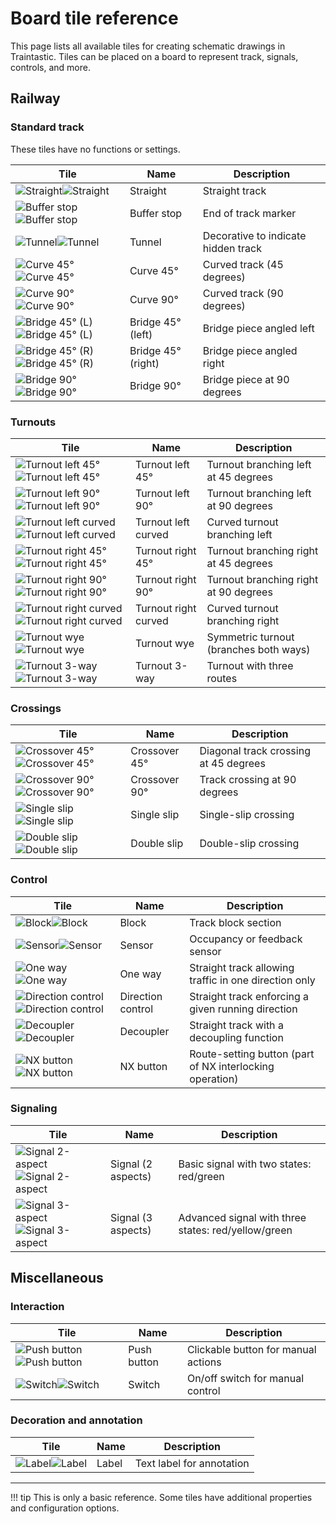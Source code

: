 # Board tile reference

This page lists all available tiles for creating schematic drawings in Traintastic.
Tiles can be placed on a board to represent track, signals, controls, and more.

## Railway

### Standard track

These tiles have no functions or settings.

| Tile                                                                                                                                                                               | Name               | Description                         |
|------------------------------------------------------------------------------------------------------------------------------------------------------------------------------------|--------------------|-------------------------------------|
| ![Straight](../../assets/images/board/tiles/light/rail/straight.png#only-light)![Straight](../../assets/images/board/tiles/dark/rail/straight.png#only-dark)                       | Straight           | Straight track                      |
| ![Buffer stop](../../assets/images/board/tiles/light/rail/bufferstop.png#only-light)![Buffer stop](../../assets/images/board/tiles/dark/rail/bufferstop.png#only-dark)             | Buffer stop        | End of track marker                 |
| ![Tunnel](../../assets/images/board/tiles/light/rail/tunnel.png#only-light)![Tunnel](../../assets/images/board/tiles/dark/rail/tunnel.png#only-dark)                               | Tunnel             | Decorative to indicate hidden track |
| ![Curve 45°](../../assets/images/board/tiles/light/rail/curve45.png#only-light)![Curve 45°](../../assets/images/board/tiles/dark/rail/curve45.png#only-dark)                       | Curve 45°          | Curved track (45 degrees)           |
| ![Curve 90°](../../assets/images/board/tiles/light/rail/curve90.png#only-light)![Curve 90°](../../assets/images/board/tiles/dark/rail/curve90.png#only-dark)                       | Curve 90°          | Curved track (90 degrees)           |
| ![Bridge 45° (L)](../../assets/images/board/tiles/light/rail/bridge45left.png#only-light)![Bridge 45° (L)](../../assets/images/board/tiles/dark/rail/bridge45left.png#only-dark)   | Bridge 45° (left)  | Bridge piece angled left            |
| ![Bridge 45° (R)](../../assets/images/board/tiles/light/rail/bridge45right.png#only-light)![Bridge 45° (R)](../../assets/images/board/tiles/dark/rail/bridge45right.png#only-dark) | Bridge 45° (right) | Bridge piece angled right           |
| ![Bridge 90°](../../assets/images/board/tiles/light/rail/bridge90.png#only-light)![Bridge 90°](../../assets/images/board/tiles/dark/rail/bridge90.png#only-dark)                   | Bridge 90°         | Bridge piece at 90 degrees          |

### Turnouts

| Tile                                                                                                                                                                                                     | Name                 | Description                            |
|----------------------------------------------------------------------------------------------------------------------------------------------------------------------------------------------------------|----------------------|----------------------------------------|
| ![Turnout left 45°](../../assets/images/board/tiles/light/rail/turnoutleft45.png#only-light)![Turnout left 45°](../../assets/images/board/tiles/dark/rail/turnoutleft45.png#only-dark)                   | Turnout left 45°     | Turnout branching left at 45 degrees   |
| ![Turnout left 90°](../../assets/images/board/tiles/light/rail/turnoutleft90.png#only-light)![Turnout left 90°](../../assets/images/board/tiles/dark/rail/turnoutleft90.png#only-dark)                   | Turnout left 90°     | Turnout branching left at 90 degrees   |
| ![Turnout left curved](../../assets/images/board/tiles/light/rail/turnoutleftcurved.png#only-light)![Turnout left curved](../../assets/images/board/tiles/dark/rail/turnoutleftcurved.png#only-dark)     | Turnout left curved  | Curved turnout branching left          |
| ![Turnout right 45°](../../assets/images/board/tiles/light/rail/turnoutright45.png#only-light)![Turnout right 45°](../../assets/images/board/tiles/dark/rail/turnoutright45.png#only-dark)               | Turnout right 45°    | Turnout branching right at 45 degrees  |
| ![Turnout right 90°](../../assets/images/board/tiles/light/rail/turnoutright90.png#only-light)![Turnout right 90°](../../assets/images/board/tiles/dark/rail/turnoutright90.png#only-dark)               | Turnout right 90°    | Turnout branching right at 90 degrees  |
| ![Turnout right curved](../../assets/images/board/tiles/light/rail/turnoutrightcurved.png#only-light)![Turnout right curved](../../assets/images/board/tiles/dark/rail/turnoutrightcurved.png#only-dark) | Turnout right curved | Curved turnout branching right         |
| ![Turnout wye](../../assets/images/board/tiles/light/rail/turnoutwye.png#only-light)![Turnout wye](../../assets/images/board/tiles/dark/rail/turnoutwye.png#only-dark)                                   | Turnout wye          | Symmetric turnout (branches both ways) |
| ![Turnout 3-way](../../assets/images/board/tiles/light/rail/turnout3way.png#only-light)![Turnout 3-way](../../assets/images/board/tiles/dark/rail/turnout3way.png#only-dark)                             | Turnout 3-way        | Turnout with three routes              |

### Crossings

| Tile                                                                                                                                                                                 | Name          | Description                           |
|--------------------------------------------------------------------------------------------------------------------------------------------------------------------------------------|---------------|---------------------------------------|
| ![Crossover 45°](../../assets/images/board/tiles/light/rail/cross45.png#only-light)![Crossover 45°](../../assets/images/board/tiles/dark/rail/cross45.png#only-dark)                 | Crossover 45° | Diagonal track crossing at 45 degrees |
| ![Crossover 90°](../../assets/images/board/tiles/light/rail/cross90.png#only-light)![Crossover 90°](../../assets/images/board/tiles/dark/rail/cross90.png#only-dark)                 | Crossover 90° | Track crossing at 90 degrees          |
| ![Single slip](../../assets/images/board/tiles/light/rail/turnoutsingleslip.png#only-light)![Single slip](../../assets/images/board/tiles/dark/rail/turnoutsingleslip.png#only-dark) | Single slip   | Single-slip crossing                  |
| ![Double slip](../../assets/images/board/tiles/light/rail/turnoutdoubleslip.png#only-light)![Double slip](../../assets/images/board/tiles/dark/rail/turnoutdoubleslip.png#only-dark) | Double slip   | Double-slip crossing                  |

### Control

| Tile                                                                                                                                                                                           | Name              | Description                                              |
|------------------------------------------------------------------------------------------------------------------------------------------------------------------------------------------------|-------------------|----------------------------------------------------------|
| ![Block](../../assets/images/board/tiles/light/rail/block.png#only-light)![Block](../../assets/images/board/tiles/dark/rail/block.png#only-dark)                                               | Block             | Track block section                                      |
| ![Sensor](../../assets/images/board/tiles/light/rail/sensor.png#only-light)![Sensor](../../assets/images/board/tiles/dark/rail/sensor.png#only-dark)                                           | Sensor            | Occupancy or feedback sensor                             |
| ![One way](../../assets/images/board/tiles/light/rail/oneway.png#only-light)![One way](../../assets/images/board/tiles/dark/rail/oneway.png#only-dark)                                         | One way           | Straight track allowing traffic in one direction only    |
| ![Direction control](../../assets/images/board/tiles/light/rail/directioncontrol.png#only-light)![Direction control](../../assets/images/board/tiles/dark/rail/directioncontrol.png#only-dark) | Direction control | Straight track enforcing a given running direction       |
| ![Decoupler](../../assets/images/board/tiles/light/rail/decoupler.png#only-light)![Decoupler](../../assets/images/board/tiles/dark/rail/decoupler.png#only-dark)                               | Decoupler         | Straight track with a decoupling function                |
| ![NX button](../../assets/images/board/tiles/light/rail/nxbutton.png#only-light)![NX button](../../assets/images/board/tiles/dark/rail/nxbutton.png#only-dark)                                 | NX button         | Route-setting button (part of NX interlocking operation) |

### Signaling

| Tile                                                                                                                                                                                 | Name               | Description                                         |
|--------------------------------------------------------------------------------------------------------------------------------------------------------------------------------------|--------------------|-----------------------------------------------------|
| ![Signal 2-aspect](../../assets/images/board/tiles/light/rail/signal2aspect.png#only-light)![Signal 2-aspect](../../assets/images/board/tiles/dark/rail/signal2aspect.png#only-dark) | Signal (2 aspects) | Basic signal with two states: red/green             |
| ![Signal 3-aspect](../../assets/images/board/tiles/light/rail/signal3aspect.png#only-light)![Signal 3-aspect](../../assets/images/board/tiles/dark/rail/signal3aspect.png#only-dark) | Signal (3 aspects) | Advanced signal with three states: red/yellow/green |

## Miscellaneous

### Interaction

| Tile                                                                                                                                                                   | Name        | Description                         |
|------------------------------------------------------------------------------------------------------------------------------------------------------------------------|-------------|-------------------------------------|
| ![Push button](../../assets/images/board/tiles/light/misc/pushbutton.png#only-light)![Push button](../../assets/images/board/tiles/dark/misc/pushbutton.png#only-dark) | Push button | Clickable button for manual actions |
| ![Switch](../../assets/images/board/tiles/light/misc/switch.png#only-light)![Switch](../../assets/images/board/tiles/dark/misc/switch.png#only-dark)                   | Switch      | On/off switch for manual control    |

### Decoration and annotation

| Tile                                                                                                                                             | Name  | Description               |
|--------------------------------------------------------------------------------------------------------------------------------------------------|-------|---------------------------|
| ![Label](../../assets/images/board/tiles/light/misc/label.png#only-light)![Label](../../assets/images/board/tiles/dark/misc/label.png#only-dark) | Label | Text label for annotation |

---

!!! tip
    This is only a basic reference. Some tiles have additional properties and configuration options.
